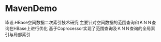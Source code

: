 # MavenDemo
毕设:HBase空间数据二次索引技术研究
主要针对空间数据的范围查询和ＫＮＮ查询在HBase上进行优化
基于Coprocessor实现了范围查询及ＫＮＮ查询的全局索引与局部索引

